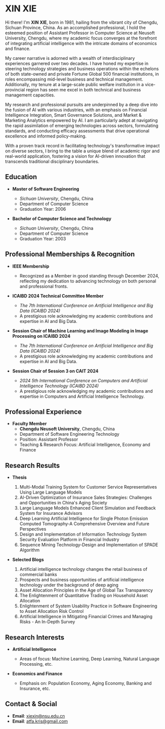 # XIN XIE

Hi there! I'm **XIN XIE**, born in 1981, hailing from the vibrant city of Chengdu, Sichuan Province, China. As an accomplished professional, I hold the esteemed position of Assistant Professor in Computer Science at Neusoft University, Chengdu, where my academic focus converges at the forefront of integrating artificial intelligence with the intricate domains of economics and finance.

My career narrative is adorned with a wealth of interdisciplinary experiences garnered over two decades. I have honed my expertise in steering technology strategies and business operations within the echelons of both state-owned and private Fortune Global 500 financial institutions, in roles encompassing mid-level business and technical management. Additionally, my tenure at a large-scale public welfare institution in a vice-provincial region has seen me excel in both technical and business management capacities.

My research and professional pursuits are underpinned by a deep dive into the fusion of AI with various industries, with an emphasis on Financial Intelligence Integration, Smart Governance Solutions, and Market & Marketing Analytics empowered by AI. I am particularly adept at navigating the rapid assimilation of emerging technologies across sectors, formulating standards, and conducting efficacy assessments that drive operational excellence and informed policy-making.

With a proven track record in facilitating technology's transformative impact on diverse sectors, I bring to the table a unique blend of academic rigor and real-world application, fostering a vision for AI-driven innovation that transcends traditional disciplinary boundaries.

## Education

- **Master of Software Engineering**
  - _Sichuan University_, Chengdu, China
  - Department of Computer Science
  - Graduation Year: 2006

- **Bachelor of Computer Science and Technology**
  - _Sichuan University_, Chengdu, China
  - Department of Computer Science
  - Graduation Year: 2003

## Professional Memberships & Recognition

- **IEEE Membership**
  - Recognized as a Member in good standing through December 2024, reflecting my dedication to advancing technology on both personal and professional fronts.

- **ICAIBD 2024 Technical Committee Member**
  - _The 7th International Conference on Artificial Intelligence and Big Data (ICAIBD 2024)_
  - A prestigious role acknowledging my academic contributions and expertise in AI and Big Data.

- **Session Chair of Machine Learning and Image Modeling in Image Processing on ICAIBD 2024**
  - _The 7th International Conference on Artificial Intelligence and Big Data (ICAIBD 2024)_
  - A prestigious role acknowledging my academic contributions and expertise in AI and Big Data.

- **Session Chair of Session 3 on CAIT 2024**
  - _2024 5th International Conference on Computers and Artificial Intelligence Technology (ICAIBD 2024)_
  - A prestigious role acknowledging my academic contributions and expertise in Computers and Artificial Intelligence Technology.
  
## Professional Experience

- **Faculty Member**
  - **Chengdu Neusoft University**, Chengdu, China
  - Department of Software Engineering Technology
  - Position: Assistant Professor
  - Teaching & Research Focus: Artificial Intelligence, Economy and Finance

## Research Results

- **Thesis**
  1. Multi-Modal Training System for Customer Service Representatives Using Large Language Models
  2. AI-Driven Optimization of Insurance Sales Strategies: Challenges and Opportunities in China's Aging Society
  3. Large Language Models Enhanced Client Simulation and Feedback System for Insurance Advisors
  4. Deep Learning Artificial Intelligence for Single Photon Emission Computed Tomography-A Comprehensive Overview and Future Perspectives
  5. Design and Implementation of Information Technology System Security Evaluation Platform in Financial Industry
  6. Sequence Mining Technology-Design and Implementation of SPADE Algorithm

- **Selected Blogs**
  1. Artificial intelligence technology changes the retail business of commercial banks
  2. Prospects and business opportunities of artificial intelligence technology under the background of deep aging
  3. Asset Allocation Principles in the Age of Global Tax Transparency
  4. The Enlightenment of Quantitative Trading on Household Asset Allocation
  5. Enlightenment of System Usability Practice in Software Engineering to Asset Allocation Risk Control
  6. Artificial Intelligence in Mitigating Financial Crimes and Managing Risks - An In-Depth Survey

## Research Interests

- **Artificial Intelligence**
  - Areas of focus: Machine Learning, Deep Learning, Natural Language Processing, etc.

- **Economics and Finance**
  - Emphasis on:  Population Economy, Aging Economy, Banking and Insurance, etc.

## Contact & Social

- **Email**: xiexin@nsu.edu.cn
- **Email**: atfa.kris@gmail.com
